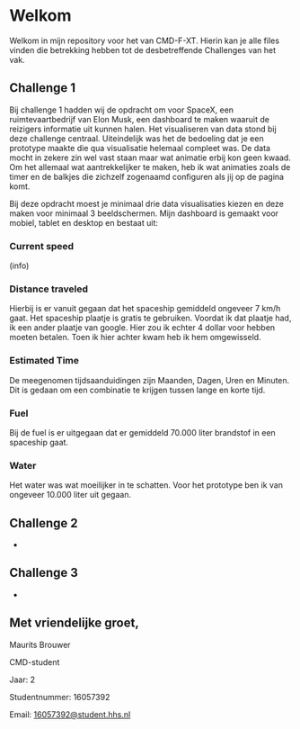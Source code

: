 # Welkom

Welkom in mijn repository voor het van CMD-F-XT. Hierin kan je alle files vinden die betrekking hebben tot de desbetreffende Challenges van het vak.

## Challenge 1

Bij challenge 1 hadden wij de opdracht om voor SpaceX, een ruimtevaartbedrijf van Elon Musk, een dashboard te maken waaruit de reizigers informatie uit kunnen halen. Het visualiseren van data stond bij deze challenge centraal. Uiteindelijk was het de bedoeling dat je een prototype maakte die qua visualisatie helemaal compleet was. De data mocht in zekere zin wel vast staan maar wat animatie erbij kon geen kwaad. Om het allemaal wat aantrekkelijker te maken, heb ik wat animaties zoals de timer en de balkjes die zichzelf zogenaamd configuren als jij op de pagina komt.


Bij deze opdracht moest je minimaal drie data visualisaties kiezen en deze maken voor minimaal 3 beeldschermen. Mijn dashboard is gemaakt voor mobiel, tablet en desktop en bestaat uit:


### Current speed


(info)

### Distance traveled


Hierbij is er vanuit gegaan dat het spaceship gemiddeld ongeveer 7 km/h gaat. Het spaceship plaatje is gratis te gebruiken. Voordat ik dat plaatje had, ik een ander plaatje van google. Hier zou ik echter 4 dollar voor hebben moeten betalen. Toen ik hier achter kwam heb ik hem omgewisseld.

### Estimated Time


De meegenomen tijdsaanduidingen zijn Maanden, Dagen, Uren en Minuten. Dit is gedaan om een combinatie te krijgen tussen lange en korte tijd.

### Fuel


Bij de fuel is er uitgegaan dat er gemiddeld 70.000 liter brandstof in een spaceship gaat. 

### Water


Het water was wat moeilijker in te schatten. Voor het prototype ben ik van ongeveer 10.000 liter uit gegaan.




## Challenge 2

-

## Challenge 3

-

## Met vriendelijke groet,

Maurits Brouwer

CMD-student

Jaar: 2

Studentnummer: 16057392

Email: 16057392@student.hhs.nl

